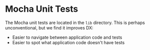 # Mocha Unit Tests

The Mocha unit tests are located in the `lib` directory. This is perhaps unconventional, but we find it improves DX:

- Easier to navigate between application code and tests
- Easier to spot what application code doesn't have tests